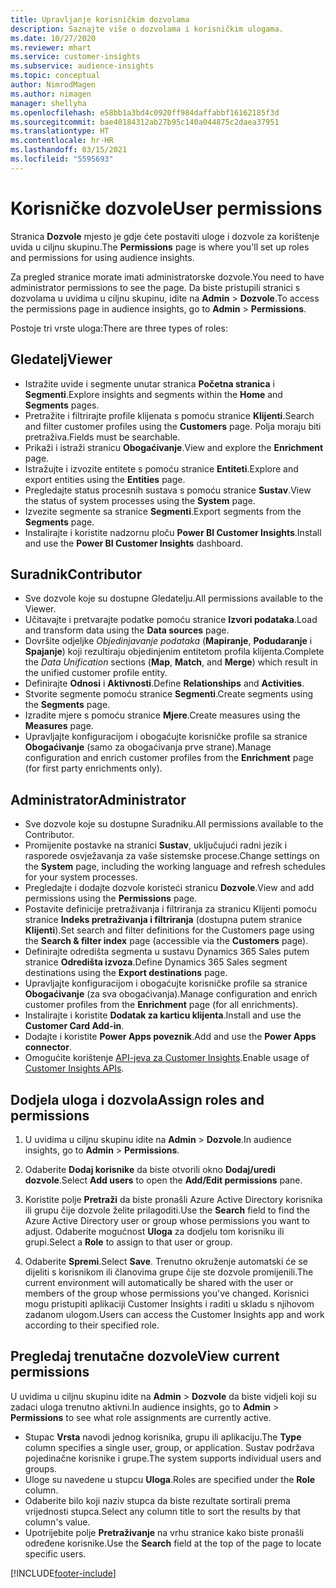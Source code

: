 ```yaml
---
title: Upravljanje korisničkim dozvolama
description: Saznajte više o dozvolama i korisničkim ulogama.
ms.date: 10/27/2020
ms.reviewer: mhart
ms.service: customer-insights
ms.subservice: audience-insights
ms.topic: conceptual
author: NimrodMagen
ms.author: nimagen
manager: shellyha
ms.openlocfilehash: e58bb1a3bd4c0920ff984daffabbf16162185f3d
ms.sourcegitcommit: bae40184312ab27b95c140a044875c2daea37951
ms.translationtype: HT
ms.contentlocale: hr-HR
ms.lasthandoff: 03/15/2021
ms.locfileid: "5595693"
---
```

# <a name="user-permissions"></a><span data-ttu-id="470b5-103">Korisničke dozvole</span><span class="sxs-lookup"><span data-stu-id="470b5-103">User permissions</span></span>

<span data-ttu-id="470b5-104">Stranica **Dozvole** mjesto je gdje ćete postaviti uloge i dozvole za korištenje uvida u ciljnu skupinu.</span><span class="sxs-lookup"><span data-stu-id="470b5-104">The **Permissions** page is where you'll set up roles and permissions for using audience insights.</span></span>

<span data-ttu-id="470b5-105">Za pregled stranice morate imati administratorske dozvole.</span><span class="sxs-lookup"><span data-stu-id="470b5-105">You need to have administrator permissions to see the page.</span></span> <span data-ttu-id="470b5-106">Da biste pristupili stranici s dozvolama u uvidima u ciljnu skupinu, idite na **Admin** > **Dozvole**.</span><span class="sxs-lookup"><span data-stu-id="470b5-106">To access the permissions page in audience insights, go to **Admin** > **Permissions**.</span></span>

<span data-ttu-id="470b5-107">Postoje tri vrste uloga:</span><span class="sxs-lookup"><span data-stu-id="470b5-107">There are three types of roles:</span></span>

## <a name="viewer"></a><span data-ttu-id="470b5-108">Gledatelj</span><span class="sxs-lookup"><span data-stu-id="470b5-108">Viewer</span></span>

- <span data-ttu-id="470b5-109">Istražite uvide i segmente unutar stranica **Početna stranica** i **Segmenti**.</span><span class="sxs-lookup"><span data-stu-id="470b5-109">Explore insights and segments within the **Home** and **Segments** pages.</span></span>
- <span data-ttu-id="470b5-110">Pretražite i filtrirajte profile klijenata s pomoću stranice **Klijenti**.</span><span class="sxs-lookup"><span data-stu-id="470b5-110">Search and filter customer profiles using the **Customers** page.</span></span> <span data-ttu-id="470b5-111">Polja moraju biti pretraživa.</span><span class="sxs-lookup"><span data-stu-id="470b5-111">Fields must be searchable.</span></span>
- <span data-ttu-id="470b5-112">Prikaži i istraži stranicu **Obogaćivanje**.</span><span class="sxs-lookup"><span data-stu-id="470b5-112">View and explore the **Enrichment** page.</span></span>
- <span data-ttu-id="470b5-113">Istražujte i izvozite entitete s pomoću stranice **Entiteti**.</span><span class="sxs-lookup"><span data-stu-id="470b5-113">Explore and export entities using the **Entities** page.</span></span>
- <span data-ttu-id="470b5-114">Pregledajte status procesnih sustava s pomoću stranice **Sustav**.</span><span class="sxs-lookup"><span data-stu-id="470b5-114">View the status of system processes  using the **System** page.</span></span>
- <span data-ttu-id="470b5-115">Izvezite segmente sa stranice **Segmenti**.</span><span class="sxs-lookup"><span data-stu-id="470b5-115">Export segments from the **Segments** page.</span></span>
- <span data-ttu-id="470b5-116">Instalirajte i koristite nadzornu ploču **Power BI Customer Insights**.</span><span class="sxs-lookup"><span data-stu-id="470b5-116">Install and use the **Power BI Customer Insights** dashboard.</span></span>

## <a name="contributor"></a><span data-ttu-id="470b5-117">Suradnik</span><span class="sxs-lookup"><span data-stu-id="470b5-117">Contributor</span></span>

- <span data-ttu-id="470b5-118">Sve dozvole koje su dostupne Gledatelju.</span><span class="sxs-lookup"><span data-stu-id="470b5-118">All permissions available to the Viewer.</span></span>
- <span data-ttu-id="470b5-119">Učitavajte i pretvarajte podatke pomoću stranice **Izvori podataka**.</span><span class="sxs-lookup"><span data-stu-id="470b5-119">Load and transform data using the **Data sources** page.</span></span>
- <span data-ttu-id="470b5-120">Dovršite odjeljke *Objedinjavanje podataka* (**Mapiranje**, **Podudaranje** i **Spajanje**) koji rezultiraju objedinjenim entitetom profila klijenta.</span><span class="sxs-lookup"><span data-stu-id="470b5-120">Complete the *Data Unification* sections (**Map**, **Match**, and **Merge**) which result in the unified customer profile entity.</span></span>
- <span data-ttu-id="470b5-121">Definirajte **Odnosi** i **Aktivnosti**.</span><span class="sxs-lookup"><span data-stu-id="470b5-121">Define **Relationships** and **Activities**.</span></span>
- <span data-ttu-id="470b5-122">Stvorite segmente pomoću stranice **Segmenti**.</span><span class="sxs-lookup"><span data-stu-id="470b5-122">Create segments using the **Segments** page.</span></span>
- <span data-ttu-id="470b5-123">Izradite mjere s pomoću stranice **Mjere**.</span><span class="sxs-lookup"><span data-stu-id="470b5-123">Create measures using the **Measures** page.</span></span>
- <span data-ttu-id="470b5-124">Upravljajte konfiguracijom i obogaćujte korisničke profile sa stranice **Obogaćivanje** (samo za obogaćivanja prve strane).</span><span class="sxs-lookup"><span data-stu-id="470b5-124">Manage configuration and enrich customer profiles from the **Enrichment** page (for first party enrichments only).</span></span>

## <a name="administrator"></a><span data-ttu-id="470b5-125">Administrator</span><span class="sxs-lookup"><span data-stu-id="470b5-125">Administrator</span></span>

- <span data-ttu-id="470b5-126">Sve dozvole koje su dostupne Suradniku.</span><span class="sxs-lookup"><span data-stu-id="470b5-126">All permissions available to the Contributor.</span></span>
- <span data-ttu-id="470b5-127">Promijenite postavke na stranici **Sustav**, uključujući radni jezik i rasporede osvježavanja za vaše sistemske procese.</span><span class="sxs-lookup"><span data-stu-id="470b5-127">Change settings on the **System** page, including the working language and refresh schedules for your system processes.</span></span>
- <span data-ttu-id="470b5-128">Pregledajte i dodajte dozvole koristeći stranicu **Dozvole**.</span><span class="sxs-lookup"><span data-stu-id="470b5-128">View and add permissions using the **Permissions** page.</span></span>
- <span data-ttu-id="470b5-129">Postavite definicije pretraživanja i filtriranja za stranicu Klijenti pomoću stranice **Indeks pretraživanja i filtriranja** (dostupna putem stranice **Klijenti**).</span><span class="sxs-lookup"><span data-stu-id="470b5-129">Set search and filter definitions for the Customers page using the **Search & filter index** page (accessible via the **Customers** page).</span></span>
- <span data-ttu-id="470b5-130">Definirajte odredišta segmenta u sustavu Dynamics 365 Sales putem stranice **Odredišta izvoza**.</span><span class="sxs-lookup"><span data-stu-id="470b5-130">Define Dynamics 365 Sales segment destinations using the **Export destinations** page.</span></span>
- <span data-ttu-id="470b5-131">Upravljajte konfiguracijom i obogaćujte korisničke profile sa stranice **Obogaćivanje** (za sva obogaćivanja).</span><span class="sxs-lookup"><span data-stu-id="470b5-131">Manage configuration and enrich customer profiles from the **Enrichment** page (for all enrichments).</span></span>
- <span data-ttu-id="470b5-132">Instalirajte i koristite **Dodatak za karticu klijenta**.</span><span class="sxs-lookup"><span data-stu-id="470b5-132">Install and use the **Customer Card Add-in**.</span></span>
- <span data-ttu-id="470b5-133">Dodajte i koristite **Power Apps poveznik**.</span><span class="sxs-lookup"><span data-stu-id="470b5-133">Add and use the **Power Apps connector**.</span></span>
- <span data-ttu-id="470b5-134">Omogućite korištenje [API-jeva za Customer Insights](apis.md).</span><span class="sxs-lookup"><span data-stu-id="470b5-134">Enable usage of [Customer Insights APIs](apis.md).</span></span>

## <a name="assign-roles-and-permissions"></a><span data-ttu-id="470b5-135">Dodjela uloga i dozvola</span><span class="sxs-lookup"><span data-stu-id="470b5-135">Assign roles and permissions</span></span>

1. <span data-ttu-id="470b5-136">U uvidima u ciljnu skupinu idite na **Admin** > **Dozvole**.</span><span class="sxs-lookup"><span data-stu-id="470b5-136">In audience insights, go to **Admin** > **Permissions**.</span></span>

1. <span data-ttu-id="470b5-137">Odaberite **Dodaj korisnike** da biste otvorili okno **Dodaj/uredi dozvole**.</span><span class="sxs-lookup"><span data-stu-id="470b5-137">Select **Add users** to open the **Add/Edit permissions** pane.</span></span>

1. <span data-ttu-id="470b5-138">Koristite polje **Pretraži** da biste pronašli Azure Active Directory korisnika ili grupu čije dozvole želite prilagoditi.</span><span class="sxs-lookup"><span data-stu-id="470b5-138">Use the **Search** field to find the Azure Active Directory user or group whose permissions you want to adjust.</span></span> <span data-ttu-id="470b5-139">Odaberite mogućnost **Uloga** za dodjelu tom korisniku ili grupi.</span><span class="sxs-lookup"><span data-stu-id="470b5-139">Select a **Role** to assign to that user or group.</span></span>

1. <span data-ttu-id="470b5-140">Odaberite **Spremi**.</span><span class="sxs-lookup"><span data-stu-id="470b5-140">Select **Save**.</span></span> <span data-ttu-id="470b5-141">Trenutno okruženje automatski će se dijeliti s korisnikom ili članovima grupe čije ste dozvole promijenili.</span><span class="sxs-lookup"><span data-stu-id="470b5-141">The current environment will automatically be shared with the user or members of the group whose permissions you've changed.</span></span> <span data-ttu-id="470b5-142">Korisnici mogu pristupiti aplikaciji Customer Insights i raditi u skladu s njihovom zadanom ulogom.</span><span class="sxs-lookup"><span data-stu-id="470b5-142">Users can access the Customer Insights app and work according to their specified role.</span></span>

## <a name="view-current-permissions"></a><span data-ttu-id="470b5-143">Pregledaj trenutačne dozvole</span><span class="sxs-lookup"><span data-stu-id="470b5-143">View current permissions</span></span>

<span data-ttu-id="470b5-144">U uvidima u ciljnu skupinu idite na **Admin** > **Dozvole** da biste vidjeli koji su zadaci uloga trenutno aktivni.</span><span class="sxs-lookup"><span data-stu-id="470b5-144">In audience insights, go to **Admin** > **Permissions** to see what role assignments are currently active.</span></span>

- <span data-ttu-id="470b5-145">Stupac **Vrsta** navodi jednog korisnika, grupu ili aplikaciju.</span><span class="sxs-lookup"><span data-stu-id="470b5-145">The **Type** column specifies a single user, group, or application.</span></span> <span data-ttu-id="470b5-146">Sustav podržava pojedinačne korisnike i grupe.</span><span class="sxs-lookup"><span data-stu-id="470b5-146">The system supports individual users and groups.</span></span>
- <span data-ttu-id="470b5-147">Uloge su navedene u stupcu **Uloga**.</span><span class="sxs-lookup"><span data-stu-id="470b5-147">Roles are specified under the **Role** column.</span></span>
- <span data-ttu-id="470b5-148">Odaberite bilo koji naziv stupca da biste rezultate sortirali prema vrijednosti stupca.</span><span class="sxs-lookup"><span data-stu-id="470b5-148">Select any column title to sort the results by that column's value.</span></span>
- <span data-ttu-id="470b5-149">Upotrijebite polje **Pretraživanje** na vrhu stranice kako biste pronašli određene korisnike.</span><span class="sxs-lookup"><span data-stu-id="470b5-149">Use the **Search** field at the top of the page to locate specific users.</span></span>


[!INCLUDE[footer-include](../includes/footer-banner.md)]